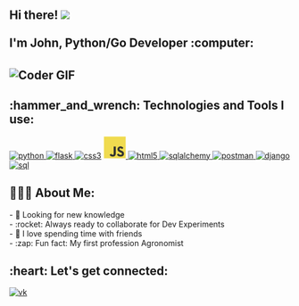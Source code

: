 <h2 align="left">
 <abc>
  <br>Hi there! <img src="https://user-images.githubusercontent.com/42378118/110234147-e3259600-7f4e-11eb-95be-0c4047144dea.gif" width="30"><br>
  <br> I'm John, Python/Go Developer :computer:<br>
  <br>
    <img src="https://polycent.ru/media/pictures/images/Hacker.gif" alt="Coder GIF" width="700" align="middle">
 </abc><br>
</h2> 
<h2 align="left">:hammer_and_wrench: Technologies and Tools I use:</h2>
<p align="left">
 <a href="https://www.python.org/" target="_blank"> <img src="https://avatars.githubusercontent.com/u/1525981?s=200&v=4" alt="python" width="40" height="40"/> </a><a href="https://flask.palletsprojects.com/en/2.1.x/" target="_blank"> <img src="https://repository-images.githubusercontent.com/119871947/bfe23e80-e7d0-11e9-97e0-4eec55c9f883" alt="flask" width="40" height="40"/></a><a href="http://htmlbook.ru/css" target="_blank"> <img src="https://cdn-icons-png.flaticon.com/512/919/919826.png" alt="css3" width="40" height="40"/></a>
<a href="https://developer.mozilla.org/en-US/docs/Web/JavaScript" target="_blank"> <img src="https://raw.githubusercontent.com/devicons/devicon/master/icons/javascript/javascript-original.svg" alt="javascript" width="40" height="40"/></a><a href="https://developer.mozilla.org/ru/docs/Learn/Getting_started_with_the_web/HTML_basics" target="_blank"> <img src="https://upload.wikimedia.org/wikipedia/commons/thumb/6/61/HTML5_logo_and_wordmark.svg/1200px-HTML5_logo_and_wordmark.svg.png" alt="html5" width="40" height="40"/> </a><a href="https://www.sqlalchemy.org/" target="_blank"> <img src="https://pbs.twimg.com/profile_images/476392134489014273/q5uAkmy7_400x400.png" alt="sqlalchemy" width="40" height="40"/> </a><a href="https://www.postman.com/" target="_blank"> <img src="https://www.vectorlogo.zone/logos/getpostman/getpostman-icon.svg" alt="postman" width="40" height="40"/> </a><a href="https://www.djangoproject.com/" target="_blank"> <img src="https://900913.ru/media/page/python-django.png" alt="django" width="40" height="40"/> </a><a href="https://www.mysql.com/" target="_blank"> <img src="https://encrypted-tbn0.gstatic.com/images?q=tbn:ANd9GcSzoR_saPd540l0ECOetWIwZofVIjis08p8f6JG37aqDFprATQnZj5TclekjlUeWe2cblo&usqp=CAU" alt="sql" width="40" height="40"/> </a>
</p>
<h2 align="left">👨🏻‍💻 About Me:</h2>
- 💼 Looking for new knowledge<br>
- :rocket: Always ready to collaborate for Dev Experiments<br>
- 🌝 I love spending time with friends<br>
- :zap: Fun fact: My first profession Agronomist<br>

<h2 align="left">:heart: Let's get connected:</h2>

<a href="https://vk.com/id42652482" target="_blank"> <img src="https://encrypted-tbn0.gstatic.com/images?q=tbn:ANd9GcSTIao0NCA1jJy19LpOTRqcSzYjxilQVnPmBt0oAvQqhiIZ1oKs_KAAnYHCZqwqQIM9Ai8&usqp=CAU" alt="vk" width="40" height="40"/> </a>
